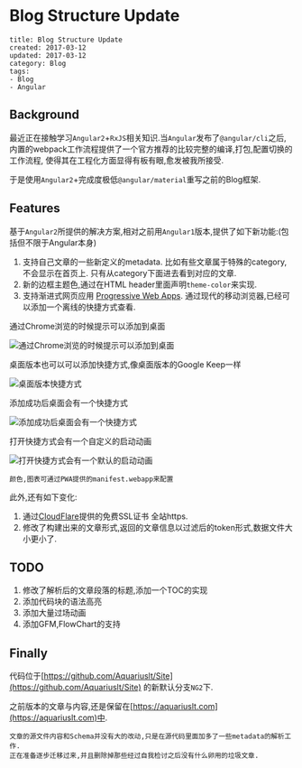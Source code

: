# Blog Structure Update

```metadata
title: Blog Structure Update
created: 2017-03-12
updated: 2017-03-12
category: Blog
tags:
- Blog
- Angular

```



## Background

最近正在接触学习`Angular2`+`RxJS`相关知识.当`Angular`发布了`@angular/cli`之后,
内置的webpack工作流程提供了一个官方推荐的比较完整的编译,打包,配置切换的工作流程,
使得其在工程化方面显得有板有眼,愈发被我所接受.

于是使用`Angular2`+完成度极低`@angular/material`重写之前的Blog框架.  

## Features

基于`Angular2`所提供的解决方案,相对之前用`Angular1`版本,提供了如下新功能:(包括但不限于Angular本身)
1. 支持自己文章的一些新定义的metadata. 比如有些文章属于特殊的category,不会显示在首页上. 
只有从category下面进去看到对应的文章.
2. 新的边框主题色,通过在HTML header里面声明`theme-color`来实现.  
3. 支持渐进式网页应用
[Progressive Web Apps](https://developers.google.com/web/progressive-web-apps/).
通过现代的移动浏览器,已经可以添加一个离线的快捷方式查看.

通过Chrome浏览的时候提示可以添加到桌面

![通过Chrome浏览的时候提示可以添加到桌面](https://ooo.0o0.ooo/2017/03/13/58c5750dd1641.png)

桌面版本也可以可以添加快捷方式,像桌面版本的Google Keep一样

![桌面版本快捷方式](https://ooo.0o0.ooo/2017/03/13/58c576a266e6f.png)

添加成功后桌面会有一个快捷方式

![添加成功后桌面会有一个快捷方式](https://ooo.0o0.ooo/2017/03/13/58c57510236a3.png)


打开快捷方式会有一个自定义的启动动画

![打开快捷方式会有一个默认的启动动画](https://ooo.0o0.ooo/2017/03/13/58c5750dc2499.png)

```
颜色,图表可通过PWA提供的manifest.webapp来配置
```


此外,还有如下变化: 
1. 通过[CloudFlare](https://www.cloudflare.com/)提供的免费SSL证书 全站https.
2. 修改了构建出来的文章形式,返回的文章信息以过滤后的token形式,数据文件大小更小了.

## TODO
1. 修改了解析后的文章段落的标题,添加一个TOC的实现
2. 添加代码块的语法高亮
3. 添加大量过场动画
4. 添加GFM,FlowChart的支持


## Finally

代码位于[https://github.com/Aquariuslt/Site](https://github.com/Aquariuslt/Site)
的新默认分支`NG2`下.


之前版本的文章与内容,还是保留在[https://aquariuslt.com](https://aquariuslt.com)中.

```
文章的源文件内容和Schema并没有大的改动,只是在源代码里面加多了一些metadata的解析工作.
正在准备逐步迁移过来,并且删除掉那些经过自我检讨之后没有什么卵用的垃圾文章.
```

